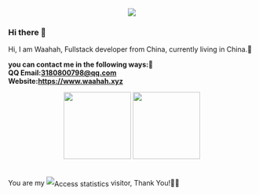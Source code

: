 <h1 align="center">
  <a href="https://music.waahah.xyz/">
    <img src="https://readme-typing-svg.herokuapp.com/?lines=echo+%22Hello%2C%20World!%22;PHP+is+the+best+language+in+the+world！&center=true&size=27&width=630">
  </a>
</h1>
   
### Hi there 👋

   <p>Hi, I am Waahah, Fullstack developer from China, currently living in China.🌱 </p>
   
   <Strong> you can contact me in the following ways:💬</Strong><br>
   <Strong>QQ Email:3180800798@qq.com</Strong></br>
   <Strong>Website:<a href='https://waahah.xyz' target='_blank'>https://www.waahah.xyz</a></Strong>
   
   <div align="center">
      <img height="137px" src="https://github-readme-stats.vercel.app/api?username=waahah&hide_title=true&hide_border=true&show_icons=trueline_height=21&text_color=000&icon_color=000&bg_color=0,ea6161,ffc64d,fffc4d,52fa5a&theme=graywhite" />
      <img height="137px" src="https://github-readme-stats.vercel.app/api/top-langs/?username=waahah&hide_title=true&hide_border=true&layout=compact&langs_count=6&text_color=000&icon_color=fff&bg_color=0,52fa5a,4dfcff,c64dff&theme=graywhite" />
   </div></br>
   <p style="height:30px; line-height:30px;">You are my  <img style="vertical-align:middle;" alt="Access statistics" src="https://profile-counter.glitch.me/waahah/count.svg">  visitor, Thank You!🎉🎉</p>

<!--
**waahah/waahah** is a ✨ _special_ ✨ repository because its `README.md` (this file) appears on your GitHub profile.

Here are some ideas to get you started:

- 🔭 I’m currently working on ...
- 🌱 I’m currently learning ...
- 👯 I’m looking to collaborate on ...
- 🤔 I’m looking for help with ...
- 💬 Ask me about ...
- 📫 How to reach me: ...
- 😄 Pronouns: ...
- ⚡ Fun fact: ...
-->
